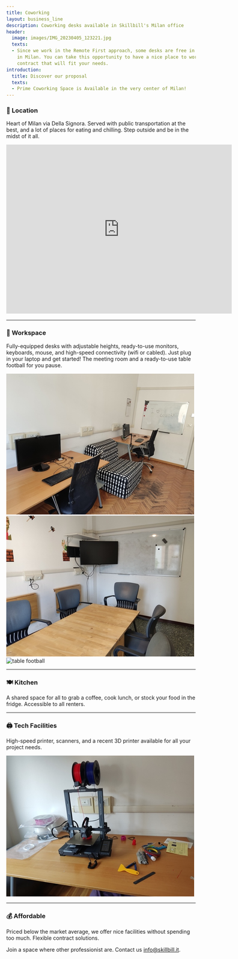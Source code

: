 ```yaml
---
title: Coworking
layout: business_line
description: Coworking desks available in Skillbill's Milan office
header:
  image: images/IMG_20230405_123221.jpg
  texts:
  - Since we work in the Remote First approach, some desks are free in our office
    in Milan. You can take this opportunity to have a nice place to work with a flexible
    contract that will fit your needs.
introduction:
  title: Discover our proposal
  texts:
  - Prime Coworking Space is Available in the very center of Milan!
---
```


### 📍 Location

Heart of Milan via Della Signora. Served with public transportation at the best, and a lot of places for eating and chilling. Step outside and be in the midst of it all.

<iframe src="https://www.google.com/maps/embed?pb=!1m18!1m12!1m3!1d2798.40620928065!2d9.19413411225246!3d45.46162053348972!2m3!1f0!2f0!3f0!3m2!1i1024!2i768!4f13.1!3m3!1m2!1s0x4786c6a67aad1eaf%3A0xc3cf025dd6f96195!2sVia%20della%20Signora%2C%206%2C%2020122%20Milano%20MI!5e0!3m2!1sit!2sit!4v1696334875264!5m2!1sit!2sit" width="600" height="450" style="border:0;" allowfullscreen="" loading="lazy" referrerpolicy="no-referrer-when-downgrade"></iframe>

---

### 💼 Workspace

Fully-equipped desks with adjustable heights, ready-to-use monitors, keyboards, mouse, and high-speed connectivity (wifi or cabled). Just plug in your laptop and get started!
The meeting room and a ready-to-use table football for you pause.

<div class="vertical-gallery">
  <img src="images/IMG_20230405_123329.jpg" alt="desk" />
  <img src="images/IMG_20230405_140923.jpg" alt="meeting room" />
  <img src="images/IMG_20230405_140248.jpg" alt="table football" />
</div>

---

### 🍽️ Kitchen

A shared space for all to grab a coffee, cook lunch, or stock your food in the fridge. Accessible to all renters.

---

### 🖨️ Tech Facilities

High-speed printer, scanners, and a recent 3D printer available for all your project needs.

<div class="vertical-gallery">
  <img src="images/IMG_20231002_143452.jpg" alt="3d print" />
</div>

---

### 💰 Affordable

Priced below the market average, we offer nice facilities without spending too much. Flexible contract solutions.

Join a space where other professionist are. Contact us [info@skillbill.it](mailto:info@skillbill.it).
